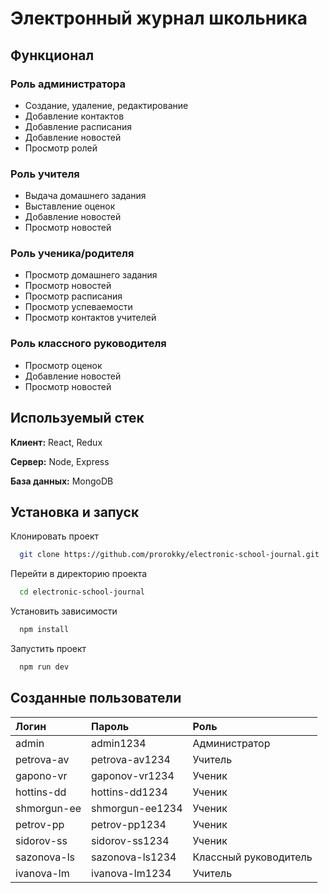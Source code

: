 
# Электронный журнал школьника

## Функционал

### Роль администратора

* Создание, удаление, редактирование
* Добавление контактов
* Добавление расписания
* Добавление новостей
* Просмотр ролей

### Роль учителя

* Выдача домашнего задания
* Выставление оценок
* Добавление новостей
* Просмотр новостей

### Роль ученика/родителя

* Просмотр домашнего задания
* Просмотр новостей
* Просмотр расписания
* Просмотр успеваемости
* Просмотр контактов учителей

### Роль классного руководителя

* Просмотр оценок
* Добавление новостей
* Просмотр новостей

## Используемый стек

**Клиент:** React, Redux

**Сервер:** Node, Express

**База данных:** MongoDB

## Установка и запуск

Клонировать проект

```bash
  git clone https://github.com/prorokky/electronic-school-journal.git
```

Перейти в директорию проекта

```bash
  cd electronic-school-journal
```

Установить зависимости

```bash
  npm install
```

Запустить проект

```bash
  npm run dev
```

## Созданные пользователи


| Логин     | Пароль   | Роль                |
| :-------- | :------- | :-------------------|
| admin | admin1234 | Администратор |
| petrova-av | petrova-av1234 | Учитель |
| gapono-vr | gaponov-vr1234 | Ученик |
| hottins-dd | hottins-dd1234 | Ученик |
| shmorgun-ee | shmorgun-ee1234 | Ученик |
| petrov-pp | petrov-pp1234 | Ученик |
| sidorov-ss | sidorov-ss1234 | Ученик |
| sazonova-ls | sazonova-ls1234 | Классный руководитель |
| ivanova-lm | ivanova-lm1234 | Учитель |

